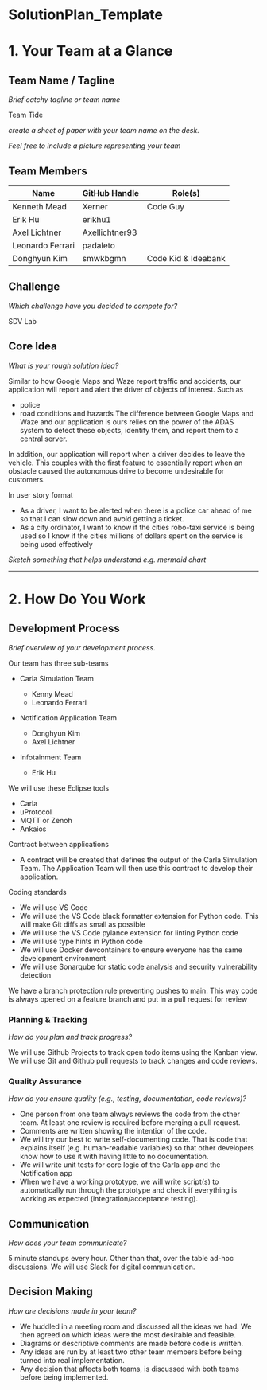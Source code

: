 # SolutionPlan_Template

# 1. Your Team at a Glance

## Team Name / Tagline  
*Brief catchy tagline or team name*

Team Tide

*create a sheet of paper with your team name on the desk.*

*Feel free to include a picture representing your team*

## Team Members  
| Name | GitHub Handle | Role(s) |
|-------|---------------|---------|
| Kenneth Mead | Xerner | Code Guy |
| Erik Hu | erikhu1 |  |
| Axel Lichtner | Axellichtner93 |  |
| Leonardo Ferrari | padaleto |  |
| Donghyun Kim | smwkbgmn | Code Kid & Ideabank |

## Challenge  
*Which challenge have you decided to compete for?*

SDV Lab

## Core Idea  
*What is your rough solution idea?*

Similar to how Google Maps and Waze report traffic and accidents, our application will report and alert the driver 
of objects of interest. Such as
- police
- road conditions and hazards
The difference between Google Maps and Waze and our application is ours relies on the power of the ADAS system to detect these objects, identify them, and report them to a central server.

In addition, our application will report when a driver decides to leave the vehicle. This couples with the first feature to essentially report when an obstacle caused the autonomous drive to become undesirable for customers.

In user story format
- As a driver, I want to be alerted when there is a police car ahead of me so that I can slow down and avoid getting a ticket.
- As a city ordinator, I want to know if the cities robo-taxi service is being used so I know if the cities millions of dollars spent on the service is being used effectively

*Sketch something that helps understand e.g. mermaid chart*

---

# 2. How Do You Work

## Development Process  
*Brief overview of your development process.*

Our team has three sub-teams
- Carla Simulation Team
  - Kenny Mead
  - Leonardo Ferrari

- Notification Application Team
  - Donghyun Kim
  - Axel Lichtner

- Infotainment Team
  - Erik Hu

We will use these Eclipse tools
- Carla
- uProtocol
- MQTT or Zenoh
- Ankaios

Contract between applications
- A contract will be created that defines the output of the Carla Simulation Team. The Application Team will then use this contract to develop their application.

Coding standards
- We will use VS Code
- We will use the VS Code black formatter extension for Python code. This will make Git diffs as small as possible
- We will use the VS Code pylance extension for linting Python code
- We will use type hints in Python code
- We will use Docker devcontainers to ensure everyone has the same development environment
- We will use Sonarqube for static code analysis and security vulnerability detection 

We have a branch protection rule preventing pushes to main. This way code is always opened on a feature branch and put in a pull request for review

### Planning & Tracking  
*How do you plan and track progress?*

We will use Github Projects to track open todo items using the Kanban view. We will use Git and Github pull requests to track changes and code reviews.

### Quality Assurance  
*How do you ensure quality (e.g., testing, documentation, code reviews)?*

- One person from one team always reviews the code from the other team. At least one review is required before merging a pull request.
- Comments are written showing the intention of the code.
- We will try our best to write self-documenting code. That is code that explains itself (e.g. human-readable variables) so that other developers know how to use it with having little to no documentation.
- We will write unit tests for core logic of the Carla app and the Notification app
- When we have a working prototype, we will write script(s) to automatically run through the prototype and check if everything is working as expected (integration/acceptance testing).

## Communication  
*How does your team communicate?*

5 minute standups every hour. Other than that, over the table ad-hoc discussions. We will use Slack for digital communication.

## Decision Making
*How are decisions made in your team?*

- We huddled in a meeting room and discussed all the ideas we had. We then agreed on which ideas were the most desirable and feasible.
- Diagrams or descriptive comments are made before code is written. 
- Any ideas are run by at least two other team members before being turned into real implementation.
- Any decision that affects both teams, is discussed with both teams before being implemented.
